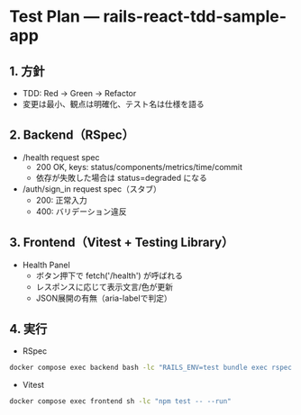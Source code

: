 # Test Plan — rails-react-tdd-sample-app

## 1. 方針
- TDD: Red → Green → Refactor
- 変更は最小、観点は明確化、テスト名は仕様を語る

## 2. Backend（RSpec）
- /health request spec
  - 200 OK, keys: status/components/metrics/time/commit
  - 依存が失敗した場合は status=degraded になる
- /auth/sign_in request spec（スタブ）
  - 200: 正常入力
  - 400: バリデーション違反

## 3. Frontend（Vitest + Testing Library）
- Health Panel
  - ボタン押下で fetch('/health') が呼ばれる
  - レスポンスに応じて表示文言/色が更新
  - JSON展開の有無（aria-labelで判定）

## 4. 実行
- RSpec
```bash
docker compose exec backend bash -lc "RAILS_ENV=test bundle exec rspec --format documentation"
```
- Vitest
```bash
docker compose exec frontend sh -lc "npm test -- --run"
```
